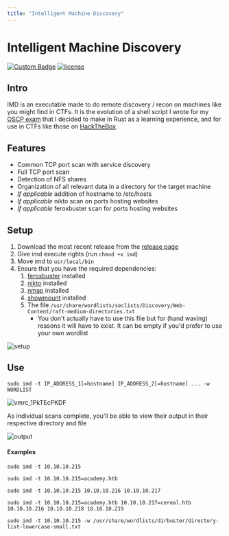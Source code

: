 ```yaml
---
title: "Intelligent Machine Discovery"
---
```


# Intelligent Machine Discovery
[![Custom Badge](https://img.shields.io/endpoint?url=https%3A%2F%2Fraw.githubusercontent.com%2Fkmanc%2Fintelligent_machine_discovery%2Fmain%2F.custom_shields%2Fimd.json)](https://github.com/kmanc/intelligent_machine_discovery/releases/)
[![license](https://img.shields.io/github/license/kmanc/intelligent_machine_discovery?style=flat&color=blueviolet)](https://raw.githubusercontent.com/kmanc/intelligent_machine_discovery/main/LICENSE)


## Intro
IMD is an executable made to do remote discovery / recon on machines like you might find in CTFs.
It is the evolution of a shell script I wrote for my [OSCP exam](https://www.offensive-security.com/pwk-oscp/) that I decided to make in Rust as a learning experience, and for use in CTFs like those on [HackTheBox](https://www.hackthebox.eu/).


## Features
- Common TCP port scan with service discovery
- Full TCP port scan
- Detection of NFS shares
- Organization of all relevant data in a directory for the target machine
- _If applicable_ addition of hostname to /etc/hosts
- _If applicable_ nikto scan on ports hosting websites
- _If applicable_ feroxbuster scan for ports hosting websites


## Setup
1. Download the most recent release from the [release page](https://github.com/kmanc/intelligent_machine_discovery/releases/)
2. Give imd execute rights (run `chmod +x imd`)
3. Move imd to `usr/local/bin`
4. Ensure that you have the required dependencies:
    1. [feroxbuster](https://github.com/epi052/feroxbuster) installed
    2. [nikto](https://cirt.net/Nikto2) installed
    3. [nmap](https://nmap.org/) installed
    4. [showmount](https://linux.die.net/man/8/showmount) installed
    5. The file `/usr/share/wordlists/seclists/Discovery/Web-Content/raft-medium-directories.txt`
        - You don't actually have to use this file but for (hand waving) reasons it will have to exist. It can be empty if you'd prefer to use your own wordlist

![setup](https://user-images.githubusercontent.com/14863147/184455461-5726cad6-be82-4cdd-a09d-b818bf33e4f5.gif)


## Use

```
sudo imd -t IP_ADDRESS_1[=hostname] IP_ADDRESS_2[=hostname] ... -w WORDLIST
```

![vmrc_1PkTEcPKDF](https://user-images.githubusercontent.com/14863147/220037569-e675e8f7-832f-4ca9-b4c6-f860be99fec6.gif)


As individual scans complete, you'll be able to view their output in their respective directory and file


![output](https://user-images.githubusercontent.com/14863147/184512939-ca29f562-d2dc-483c-9147-345e33174294.gif)


#### Examples

```
sudo imd -t 10.10.10.215
```

```
sudo imd -t 10.10.10.215=academy.htb
```

```
sudo imd -t 10.10.10.215 10.10.10.216 10.10.10.217
```

```
sudo imd -t 10.10.10.215=academy.htb 10.10.10.217=cereal.htb 10.10.10.216 10.10.10.218 10.10.10.219
```

```
sudo imd -t 10.10.10.215 -w /usr/share/wordlists/dirbuster/directory-list-lowercase-small.txt
```
